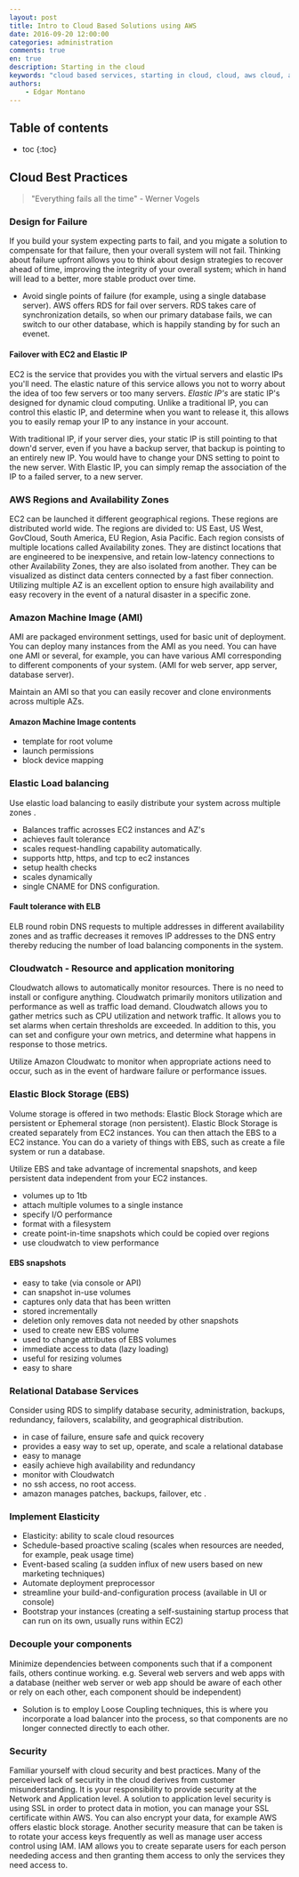 ```yaml
---
layout: post
title: Intro to Cloud Based Solutions using AWS
date: 2016-09-20 12:00:00
categories: administration
comments: true
en: true
description: Starting in the cloud
keywords: "cloud based services, starting in cloud, cloud, aws cloud, amazon web services, amazonwebservices, amazon, amazon cloud, ec2, redshift, amazon machine image, ami, elastic load balancing, elb, intro to cloud, cloud tutorial, aws tutorial"
authors:
    - Edgar Montano
---
```


## Table of contents

* toc
{:toc}


## Cloud Best Practices
> "Everything fails all the time" - Werner Vogels

###  Design for Failure
If you build your system expecting parts to fail, and you migate a solution to compensate for that failure, then your overall system will not fail. Thinking about failure upfront allows you to think about design strategies to recover ahead of time, improving the integrity of your overall system; which in hand will lead to a better, more stable product over time.

* Avoid single points of failure (for example, using a single database server). AWS offers RDS for fail over servers. RDS takes care of synchronization details, so when our primary database fails, we can switch to our other database, which is happily standing by for such an evenet.

#### Failover with EC2 and Elastic IP
EC2 is the service that provides you with the virtual servers and elastic IPs you'll need. The elastic nature of this service allows you not to worry about the idea of too few servers or too many servers. _Elastic IP's_ are static IP's designed for dynamic cloud computing. Unlike a traditional IP, you can control this elastic IP, and determine when you want to release it, this allows you to easily remap your IP to any instance in your account.

With traditional IP, if your server dies, your static IP is still pointing to that down'd server, even if you have a backup server, that backup is pointing to an entirely new IP. You would have to change your DNS setting to point to the new server. With Elastic IP, you can simply remap the association of the IP to a failed server, to a new server.

### AWS Regions and Availability Zones
EC2 can be launched it different geographical regions. These regions are distributed world wide. The regions are divided to: US East, US West, GovCloud, South America, EU Region, Asia Pacific. Each region consists of multiple locations called Availability zones. They are distinct locations that are engineered to be inexpensive, and retain low-latency connections to other Availability Zones, they are also isolated from another. They can be visualized as distinct data centers connected by a fast fiber connection. Utilizing multiple AZ is an excellent option to ensure high availability and easy recovery in the event of a natural disaster in a specific zone.

### Amazon Machine Image (AMI)
AMI are packaged environment settings, used for basic unit of deployment. You can deploy many instances from the AMI as you need. You can have one AMI or several, for example, you can have various AMI corresponding to different components of your system. (AMI for web server, app server, database server).

Maintain an AMI so that you can easily recover and clone environments across multiple AZs.

#### Amazon Machine Image contents
* template for root volume
* launch permissions
* block device mapping

### Elastic Load balancing
Use elastic load balancing to easily distribute your system across multiple zones .

* Balances traffic acrosses EC2 instances and AZ's
* achieves fault tolerance
* scales request-handling capability automatically.
* supports http, https, and tcp to ec2 instances
* setup health checks
* scales dynamically
* single CNAME for DNS configuration.

#### Fault tolerance with ELB
ELB round robin DNS requests to multiple addresses in different availability zones and as traffic decreases it removes IP  addresses to the DNS entry thereby reducing the number of load balancing components in the system.


### Cloudwatch - Resource and application monitoring

Cloudwatch allows to automatically monitor resources. There is no need to install or configure anything. Cloudwatch primarily monitors utilization and performance as well as traffic load demand. Cloudwatch allows you to gather metrics such as CPU utilization and network traffic. It allows you to set alarms when certain thresholds are exceeded. In addition to this, you can set and configure your own metrics, and determine what happens in response to those metrics.

Utilize Amazon Cloudwatc to monitor when appropriate actions need to occur, such as in the event of hardware failure or performance issues.

### Elastic Block Storage (EBS)
Volume storage is offered in two methods: Elastic Block Storage which are persistent or Ephemeral storage (non persistent). Elastic Block Storage is created separately from EC2 instances. You can then attach the EBS to a EC2 instance. You can do a variety of things with EBS, such as create a file system or run a database.  

Utilize EBS and take advantage of incremental snapshots, and keep persistent data independent from your EC2 instances.

* volumes up to 1tb
* attach multiple volumes to a single instance
* specify I/O performance
* format with a filesystem
* create point-in-time snapshots which could be copied over regions
* use cloudwatch to view performance

#### EBS snapshots
* easy to take (via console or API)
* can snapshot in-use volumes
* captures only data that has been written
* stored incrementally
* deletion only removes data not needed by other snapshots
* used to create new EBS volume
* used to change attributes of EBS volumes
* immediate access to data (lazy loading)
* useful for resizing volumes
* easy to share

### Relational Database Services

Consider using RDS to simplify database security, administration, backups, redundancy, failovers, scalability, and geographical distribution. 

* in case of failure, ensure safe and quick recovery
* provides a easy way to set up, operate, and scale a relational database
* easy to manage
* easily achieve high availability and redundancy
* monitor with Cloudwatch
* no ssh access, no root access.
* amazon manages patches, backups, failover, etc .


### Implement Elasticity
* Elasticity: ability to scale cloud resources
* Schedule-based proactive scaling (scales when resources are needed, for example, peak usage time)
* Event-based scaling (a sudden influx of new users based on new marketing techniques)
* Automate deployment preprocessor
* streamline your build-and-configuration process (available in UI or console)
* Bootstrap your instances (creating a self-sustaining startup process that can run on its own, usually runs within EC2)

### Decouple your components
Minimize dependencies between components such that if a component fails, others continue working. e.g. Several web servers and web apps with a database (neither web server or web app should be aware of each other or rely on each  other, each component should be independent)
* Solution is to employ Loose Coupling techniques, this is where you incorporate a load balancer into the process, so that components are no longer connected directly to each other.

### Security
Familiar yourself with cloud security and best practices. Many of the perceived lack of security in the cloud derives from customer misunderstanding. It is your responsibility to provide security at the Network and Application level.  A solution to application level security is using SSL in order to protect data in motion, you can manage your SSL certificate within AWS. You can also encrypt your data, for example AWS offers elastic block storage. Another security measure that can be taken is to rotate your access keys frequently as well as manage user access control using IAM. IAM allows you to create separate users for each person neededing access and then granting them access to only the services they need access to.
